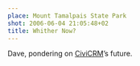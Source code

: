 ```yaml
---
place: Mount Tamalpais State Park
shot: 2006-06-04 21:05:48+02
title: Whither Now?
---
```


Dave, pondering on [CiviCRM](http://civicrm.org/)’s future.
